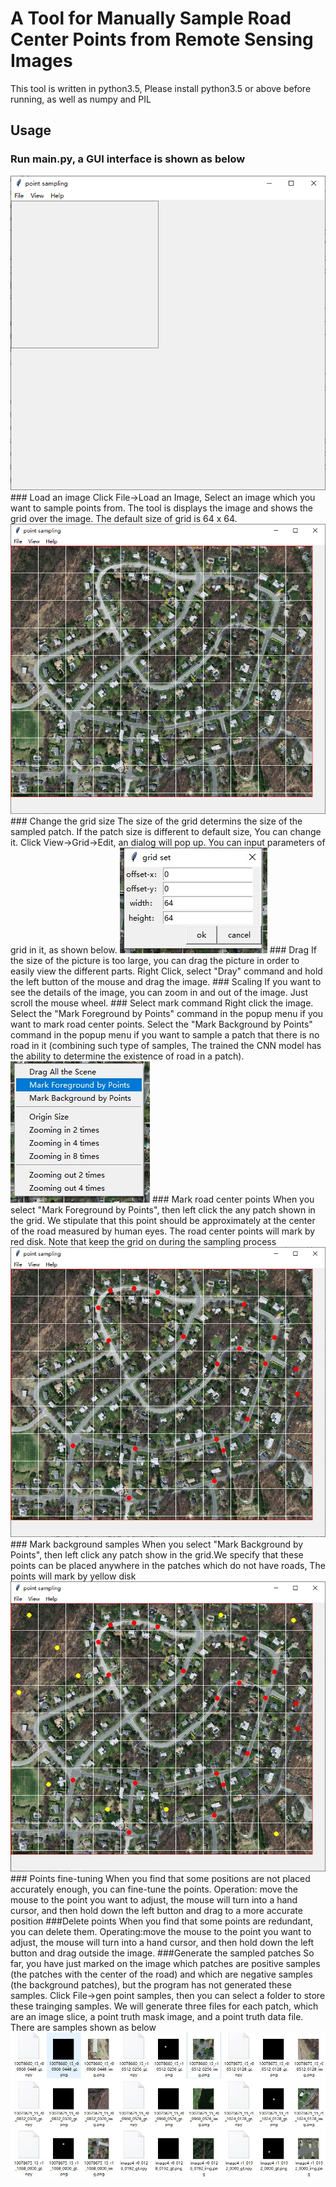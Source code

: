 # A Tool for Manually Sample Road Center Points from Remote Sensing Images
This tool is written in python3.5, Please install python3.5 or above before running, as well as numpy and PIL
## Usage
### Run main.py, a GUI interface is shown as below
<img alt='Main interface' src='images/main.jpg?raw=true' />
### Load an image
Click File->Load an Image, Select an image which you want to sample points from. The tool is displays the image and shows the grid over the image. The default size of grid is 64 x 64. 
<img alt='Load image' src='images/load.jpg?raw=true' />
### Change the grid size
The size of the grid determins the size of the sampled patch. If the patch size is different to default size, You can change it. Click View->Grid->Edit, an dialog will pop up. You can input parameters of grid in it, as shown below. 
<img alt='Chang grid' src='images/gridsetting.jpg?raw=true' />
### Drag
If the size of the picture is too large, you can drag the picture in order to easily view the different parts. Right Click, select "Dray" command and hold the left button of the mouse and drag the image.
### Scaling
If you want to see the details of the image, you can zoom in and out of the image. Just scroll the mouse wheel.
### Select mark command
Right click the image. Select the "Mark Foreground by Points" command in the popup menu if you want to mark road center points. Select the "Mark Background by Points" command in the popup menu if you want to sample a patch that there is no road in it (combining such type of samples, The trained the CNN model has the ability to determine the existence of road in a patch).
<img alt='popup menu' src='images/popmenu.jpg?raw=true' />
### Mark road center points
When you select "Mark Foreground by Points", then left click the any patch shown in the grid. We stipulate that this point should be approximately at the center of the road measured by human eyes. The road center points will mark by red disk. Note that keep the grid on during the sampling process
<img alt='mark road center' src='images/roadcenter.jpg?raw=true' />
### Mark background samples
When you select "Mark Background by Points", then left click any patch show in the grid.We specify that these points can be placed anywhere in the patches which do not have roads, The points will mark by yellow disk
<img alt='mark background' src='images/background.jpg?raw=true' />
### Points fine-tuning
When you find that some positions are not placed accurately enough, you can fine-tune the points. Operation: move the mouse to the point you want to adjust, the mouse will turn into a hand cursor, and then hold down the left button and drag to a more accurate position
###Delete points
When you find that some points are redundant, you can delete them. Operating:move the mouse to the point you want to adjust, the mouse will turn into a hand cursor, and then hold down the left button and drag outside the image.
###Generate the sampled patches
So far, you have just marked on the image which patches are positive samples (the patches with the center of the road) and which are negative samples (the background patches), but the program has not generated these samples. Click File->gen point samples, then you can select a folder to store these trainging samples. We will generate three files for each patch, which are an image slice, a point truth mask image, and a point truth data file. There are samples shown as below
<img alt='samples' src='images/samples.jpg?raw=true' />

